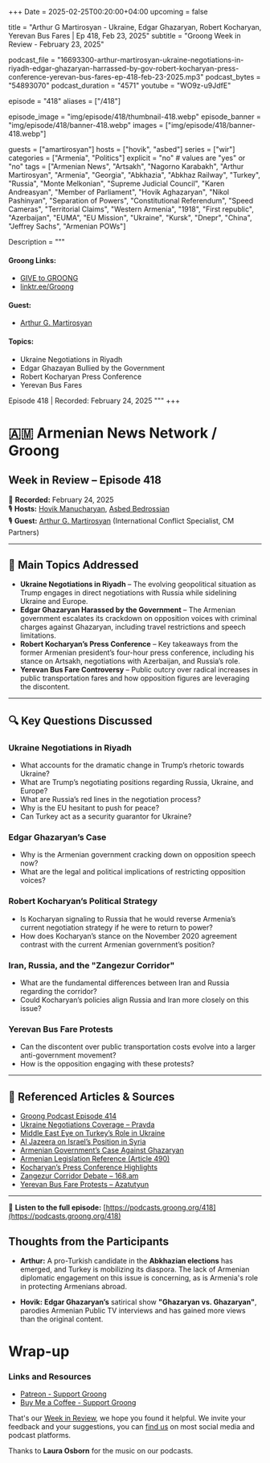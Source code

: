 +++
Date = 2025-02-25T00:20:00+04:00
upcoming = false

title = "Arthur G Martirosyan - Ukraine, Edgar Ghazaryan, Robert Kocharyan, Yerevan Bus Fares | Ep 418, Feb 23, 2025"
subtitle = "Groong Week in Review - February 23, 2025"

podcast_file = "16693300-arthur-martirosyan-ukraine-negotiations-in-riyadh-edgar-ghazaryan-harrassed-by-gov-robert-kocharyan-press-conference-yerevan-bus-fares-ep-418-feb-23-2025.mp3"
podcast_bytes = "54893070"
podcast_duration = "4571"
youtube = "WO9z-u9JdfE"

episode = "418"
aliases = ["/418"]

episode_image = "img/episode/418/thumbnail-418.webp"
episode_banner = "img/episode/418/banner-418.webp"
images = ["img/episode/418/banner-418.webp"]

guests = ["amartirosyan"]
hosts = ["hovik", "asbed"]
series = ["wir"]
categories = ["Armenia", "Politics"]
explicit = "no" # values are "yes" or "no"
tags = ["Armenian News", "Artsakh", "Nagorno Karabakh", "Arthur Martirosyan", "Armenia", "Georgia", "Abkhazia", "Abkhaz Railway", "Turkey", "Russia", "Monte Melkonian", "Supreme Judicial Council", "Karen Andreasyan", "Member of Parliament", "Hovik Aghazaryan", "Nikol Pashinyan", "Separation of Powers", "Constitutional Referendum", "Speed Cameras", "Territorial Claims", "Western Armenia", "1918", "First republic", "Azerbaijan", "EUMA", "EU Mission", "Ukraine", "Kursk", "Dnepr", "China", "Jeffrey Sachs", "Armenian POWs"]

Description = """

#### Groong Links:
* [GIVE to GROONG](https://podcasts.groong.org/donate)
* [linktr.ee/Groong](https://linktr.ee/groong)

#### Guest:
* [Arthur G. Martirosyan](/guest/amartirosyan)

#### Topics:
* Ukraine Negotiations in Riyadh
* Edgar Ghazayan Bullied by the Government
* Robert Kocharyan Press Conference
* Yerevan Bus Fares

Episode 418 | Recorded: February 24, 2025
"""
+++

# 🇦🇲 Armenian News Network / Groong  
## **Week in Review – Episode 418**  
📅 **Recorded:** February 24, 2025  
🎙 **Hosts:** [Hovik Manucharyan](https://podcasts.groong.org/host/hovik), [Asbed Bedrossian](https://podcasts.groong.org/host/asbed)  
🎙 **Guest:** [Arthur G. Martirosyan](https://podcasts.groong.org/guest/amartirosyan) (International Conflict Specialist, CM Partners)  

---

## **📌 Main Topics Addressed**

- **Ukraine Negotiations in Riyadh** – The evolving geopolitical situation as Trump engages in direct negotiations with Russia while sidelining Ukraine and Europe.  
- **Edgar Ghazaryan Harassed by the Government** – The Armenian government escalates its crackdown on opposition voices with criminal charges against Ghazaryan, including travel restrictions and speech limitations.  
- **Robert Kocharyan’s Press Conference** – Key takeaways from the former Armenian president’s four-hour press conference, including his stance on Artsakh, negotiations with Azerbaijan, and Russia’s role.  
- **Yerevan Bus Fare Controversy** – Public outcry over radical increases in public transportation fares and how opposition figures are leveraging the discontent.  

---

## **🔍 Key Questions Discussed**

### **Ukraine Negotiations in Riyadh**  
- What accounts for the dramatic change in Trump’s rhetoric towards Ukraine?  
- What are Trump’s negotiating positions regarding Russia, Ukraine, and Europe?  
- What are Russia’s red lines in the negotiation process?  
- Why is the EU hesitant to push for peace?  
- Can Turkey act as a security guarantor for Ukraine?  

### **Edgar Ghazaryan’s Case**  
- Why is the Armenian government cracking down on opposition speech now?  
- What are the legal and political implications of restricting opposition voices?  

### **Robert Kocharyan’s Political Strategy**  
- Is Kocharyan signaling to Russia that he would reverse Armenia’s current negotiation strategy if he were to return to power?  
- How does Kocharyan’s stance on the November 2020 agreement contrast with the current Armenian government’s position?  

### **Iran, Russia, and the "Zangezur Corridor"**  
- What are the fundamental differences between Iran and Russia regarding the corridor?  
- Could Kocharyan’s policies align Russia and Iran more closely on this issue?  

### **Yerevan Bus Fare Protests**  
- Can the discontent over public transportation costs evolve into a larger anti-government movement?  
- How is the opposition engaging with these protests?  

---

## **🔗 Referenced Articles & Sources**

- [Groong Podcast Episode 414](https://podcasts.groong.org/414)  
- [Ukraine Negotiations Coverage – Pravda](https://www.pravda.com.ua/eng/news/2025/02/24/7499776/)  
- [Middle East Eye on Turkey’s Role in Ukraine](https://www.middleeasteye.net/news/turkey-open-act-security-guarantor-ukraine-peace-agreement)  
- [Al Jazeera on Israel’s Position in Syria](https://www.aljazeera.com/news/2025/2/23/israel-wont-allow-syria-military-forces-south-of-damascus-netanyahu)  
- [Armenian Government’s Case Against Ghazaryan](https://panarmenian.net/eng/news/319660)  
- [Armenian Legislation Reference (Article 490)](https://www.arlis.am/documentview.aspx?docid=153080)  
- [Kocharyan’s Press Conference Highlights](https://www.azatutyun.am/a/33290645.html)  
- [Zangezur Corridor Debate – 168.am](https://168.am/2025/02/17/2169322.html)  
- [Yerevan Bus Fare Protests – Azatutyun](https://www.azatutyun.am/a/33317884.html)  

---

📢 **Listen to the full episode:** [https://podcasts.groong.org/418](https://podcasts.groong.org/418)  



## Thoughts from the Participants

- **Arthur:** A pro-Turkish candidate in the **Abkhazian elections** has emerged, and Turkey is mobilizing its diaspora. The lack of Armenian diplomatic engagement on this issue is concerning, as is Armenia's role in protecting Armenians abroad.  

- **Hovik:** **Edgar Ghazaryan’s** satirical show **"Ghazaryan vs. Ghazaryan"**,  parodies Armenian Public TV interviews and has gained more views than the original content.


# Wrap-up

### **Links and Resources**

* [Patreon - Support Groong](https://www.patreon.com/ann_groong)
* [Buy Me a Coffee - Support Groong](https://www.buymeacoffee.com/groong)

That's our [Week in Review](https://podcasts.groong.org/), we hope you found it helpful. We invite your feedback and your suggestions, you can [find us](https://linktr.ee/groong) on most social media and podcast platforms.

Thanks to __Laura Osborn__ for the music on our podcasts.
